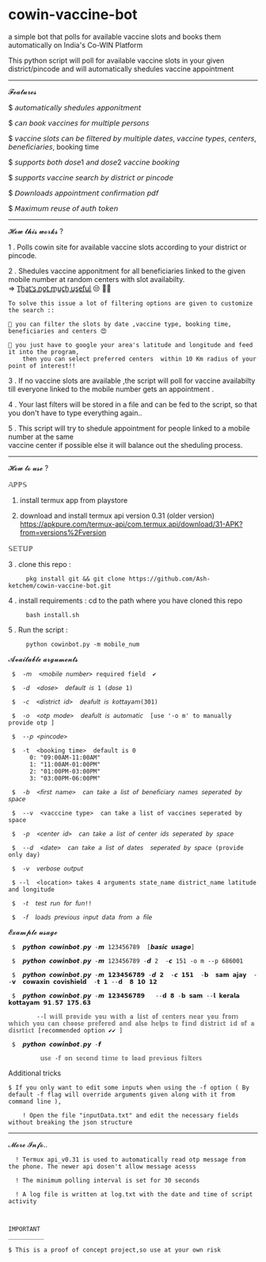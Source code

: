 # cowin-vaccine-bot

a simple bot that polls for available vaccine slots and books them automatically on  India's Co-WIN Platform

This python script will poll for available vaccine slots in your given district/pincode and will automatically shedules vaccine appointment

 -----------------------------------------------------------


𝓕𝓮𝓪𝓽𝓾𝓻𝓮𝓼

$  𝘢𝘶𝘵𝘰𝘮𝘢𝘵𝘪𝘤𝘢𝘭𝘭𝘺 𝘴𝘩𝘦𝘥𝘶𝘭𝘦𝘴 𝘢𝘱𝘱𝘰𝘯𝘪𝘵𝘮𝘦𝘯𝘵

$  𝘤𝘢𝘯 𝘣𝘰𝘰𝘬 𝘷𝘢𝘤𝘤𝘪𝘯𝘦𝘴 𝘧𝘰𝘳 𝘮𝘶𝘭𝘵𝘪𝘱𝘭𝘦 𝘱𝘦𝘳𝘴𝘰𝘯𝘴

$  𝘷𝘢𝘤𝘤𝘪𝘯𝘦 𝘴𝘭𝘰𝘵𝘴 𝘤𝘢𝘯 𝘣𝘦 𝘧𝘪𝘭𝘵𝘦𝘳𝘦𝘥 𝘣𝘺 𝘮𝘶𝘭𝘵𝘪𝘱𝘭𝘦 𝘥𝘢𝘵𝘦𝘴, 𝘷𝘢𝘤𝘤𝘪𝘯𝘦 𝘵𝘺𝘱𝘦𝘴, 𝘤𝘦𝘯𝘵𝘦𝘳𝘴, 𝘣𝘦𝘯𝘦𝘧𝘪𝘤𝘪𝘢𝘳𝘪𝘦𝘴, booking time

$  𝘴𝘶𝘱𝘱𝘰𝘳𝘵𝘴 𝘣𝘰𝘵𝘩 𝘥𝘰𝘴𝘦1 𝘢𝘯𝘥 𝘥𝘰𝘴𝘦2 𝘷𝘢𝘤𝘤𝘪𝘯𝘦 𝘣𝘰𝘰𝘬𝘪𝘯𝘨

$  𝘴𝘶𝘱𝘱𝘰𝘳𝘵𝘴 𝘷𝘢𝘤𝘤𝘪𝘯𝘦 𝘴𝘦𝘢𝘳𝘤𝘩 𝘣𝘺 𝘥𝘪𝘴𝘵𝘳𝘪𝘤𝘵 𝘰𝘳 𝘱𝘪𝘯𝘤𝘰𝘥𝘦

$ 𝘋𝘰𝘸𝘯𝘭𝘰𝘢𝘥𝘴 𝘢𝘱𝘱𝘰𝘪𝘯𝘵𝘮𝘦𝘯𝘵 𝘤𝘰𝘯𝘧𝘪𝘳𝘮𝘢𝘵𝘪𝘰𝘯 𝘱𝘥𝘧

$ 𝘔𝘢𝘹𝘪𝘮𝘶𝘮 𝘳𝘦𝘶𝘴𝘦 𝘰𝘧 𝘢𝘶𝘵𝘩 𝘵𝘰𝘬𝘦𝘯 

  
  -----------------------------------------------------------


𝓗𝓸𝔀 𝓽𝓱𝓲𝓼 𝔀𝓸𝓻𝓴𝓼  ?

1 . Polls cowin site for available vaccine slots according to your district or pincode.

2 . Shedules vaccine apponitment for all beneficiaries linked to the given mobile number at random centers with slot availabilty.  
     => T̳h̳a̳t̳'̳s̳ ̳n̳o̳t̳ ̳m̳u̳c̳h̳ ̳u̳s̳e̳f̳u̳l̳ 😒 🤦‍♂️

    To solve this issue a lot of filtering options are given to customize the search ::
    
    🎀 you can filter the slots by date ,vaccine type, booking time, beneficiaries and centers 😍
    
    🎀 you just have to google your area's latitude and longitude and feed it into the program,
        then you can select preferred centers  within 10 Km radius of your point of interest!!
        
3 . If no vaccine slots are available ,the script will poll for vaccine availabilty till everyone  linked to  the mobile number gets an appointment .

4 . Your last filters will be stored in a file and can be fed to the script, so that you don't have  to type everything again..

5 . This script will try to shedule appointment for people linked to a mobile number at the same    
    vaccine center if possible else it will balance out the sheduling process.
    
 
 
  ------------------------------------------------------------
 
  
 𝓗𝓸𝔀 𝓽𝓸 𝓾𝓼𝓮  ?
  
  𝔸ℙℙ𝕊
  
  1. install termux app from playstore 
  
  2. download and install termux api version 0.31 (older version) 
     https://apkpure.com/termux-api/com.termux.api/download/31-APK?from=versions%2Fversion
     
  𝕊𝔼𝕋𝕌ℙ   
  
  3 . clone this repo :  
  
         pkg install git && git clone https://github.com/Ash-ketchem/cowin-vaccine-bot.git
         
  4 . install requirements :
         cd to the path where you have cloned this repo
         
         bash install.sh
         
  5 . Run the script :
  
         python cowinbot.py -m mobile_num 
 
 
 
 
         
  𝓐𝓿𝓪𝓲𝓵𝓪𝓫𝓵𝓮 𝓪𝓻𝓰𝓾𝓶𝓮𝓷𝓽𝓼
  
     $  -𝘮  <𝘮𝘰𝘣𝘪𝘭𝘦 𝘯𝘶𝘮𝘣𝘦𝘳> required field  ✔
     
     $  -𝘥  <𝘥𝘰𝘴𝘦>  𝘥𝘦𝘧𝘢𝘶𝘭𝘵 𝘪𝘴 1 (𝘥𝘰𝘴𝘦 1)
     
     $  -𝘤  <𝘥𝘪𝘴𝘵𝘳𝘪𝘤𝘵 𝘪𝘥>  𝘥𝘦𝘢𝘧𝘶𝘭𝘵 𝘪𝘴 𝘬𝘰𝘵𝘵𝘢𝘺𝘢𝘮(301)
     
     $  -𝘰  <𝘰𝘵𝘱 𝘮𝘰𝘥𝘦>  𝘥𝘦𝘢𝘧𝘶𝘭𝘵 𝘪𝘴 𝘢𝘶𝘵𝘰𝘮𝘢𝘵𝘪𝘤  [use '-o m' to manually provide otp ]
     
     $  --𝘱 <𝘱𝘪𝘯𝘤𝘰𝘥𝘦>
     
     $  -𝚝  <𝚋𝚘𝚘𝚔𝚒𝚗𝚐 𝚝𝚒𝚖𝚎>  𝚍𝚎𝚏𝚊𝚞𝚕𝚝 𝚒𝚜 𝟶 
          𝟶: "𝟶𝟿:𝟶𝟶𝙰𝙼-𝟷𝟷:𝟶𝟶𝙰𝙼"
          𝟷: "𝟷𝟷:𝟶𝟶𝙰𝙼-𝟶𝟷:𝟶𝟶𝙿𝙼"
          𝟸: "𝟶𝟷:𝟶𝟶𝙿𝙼-𝟶𝟹:𝟶𝟶𝙿𝙼"
          𝟹: "𝟶𝟹:𝟶𝟶𝙿𝙼-𝟶𝟼:𝟶𝟶𝙿𝙼"
          
     $  -𝘣  <𝘧𝘪𝘳𝘴𝘵 𝘯𝘢𝘮𝘦>  𝘤𝘢𝘯 𝘵𝘢𝘬𝘦 𝘢 𝘭𝘪𝘴𝘵 𝘰𝘧 𝘣𝘦𝘯𝘦𝘧𝘪𝘤𝘪𝘢𝘳𝘺 𝘯𝘢𝘮𝘦𝘴 𝘴𝘦𝘱𝘦𝘳𝘢𝘵𝘦𝘥 𝘣𝘺 𝘴𝘱𝘢𝘤𝘦
          
     $  --v  <vacccine type>  can take a list of vaccines seperated by space
     
     $  -𝘱  <𝘤𝘦𝘯𝘵𝘦𝘳 𝘪𝘥>  𝘤𝘢𝘯 𝘵𝘢𝘬𝘦 𝘢 𝘭𝘪𝘴𝘵 𝘰𝘧 𝘤𝘦𝘯𝘵𝘦𝘳 𝘪𝘥𝘴 𝘴𝘦𝘱𝘦𝘳𝘢𝘵𝘦𝘥 𝘣𝘺 𝘴𝘱𝘢𝘤𝘦
     
     $  --𝘥  <𝘥𝘢𝘵𝘦>  𝘤𝘢𝘯 𝘵𝘢𝘬𝘦 𝘢 𝘭𝘪𝘴𝘵 𝘰𝘧 𝘥𝘢𝘵𝘦𝘴  𝘴𝘦𝘱𝘦𝘳𝘢𝘵𝘦𝘥 𝘣𝘺 𝘴𝘱𝘢𝘤𝘦 (provide only day)
     
     $  -𝘷  𝘷𝘦𝘳𝘣𝘰𝘴𝘦 𝘰𝘶𝘵𝘱𝘶𝘵
     
     $ --𝚕  <𝚕𝚘𝚌𝚊𝚝𝚒𝚘𝚗> 𝚝𝚊𝚔𝚎𝚜 𝟺 𝚊𝚛𝚐𝚞𝚖𝚎𝚗𝚝𝚜 𝚜𝚝𝚊𝚝𝚎_𝚗𝚊𝚖𝚎 𝚍𝚒𝚜𝚝𝚛𝚒𝚌𝚝_𝚗𝚊𝚖𝚎 𝚕𝚊𝚝𝚒𝚝𝚞𝚍𝚎 𝚊𝚗𝚍 𝚕𝚘𝚗𝚐𝚒𝚝𝚞𝚍𝚎
     
     $  -𝘵  𝘵𝘦𝘴𝘵 𝘳𝘶𝘯 𝘧𝘰𝘳 𝘧𝘶𝘯!!
     
     $  -𝘧  𝘭𝘰𝘢𝘥𝘴 𝘱𝘳𝘦𝘷𝘪𝘰𝘶𝘴 𝘪𝘯𝘱𝘶𝘵 𝘥𝘢𝘵𝘢 𝘧𝘳𝘰𝘮 𝘢 𝘧𝘪𝘭𝘦
     
     
     
     
  𝓔𝔁𝓪𝓶𝓹𝓵𝓮 𝓾𝓼𝓪𝓰𝓮
     
     $  𝙥𝙮𝙩𝙝𝙤𝙣 𝙘𝙤𝙬𝙞𝙣𝙗𝙤𝙩.𝙥𝙮 -𝙢 123456789  [𝙗𝙖𝙨𝙞𝙘 𝙪𝙨𝙖𝙜𝙚]
     
     $  𝙥𝙮𝙩𝙝𝙤𝙣 𝙘𝙤𝙬𝙞𝙣𝙗𝙤𝙩.𝙥𝙮 -𝙢 123456789 -𝙙 2  -𝙘 151 -o m --p 686001
     
     $  𝙥𝙮𝙩𝙝𝙤𝙣 𝙘𝙤𝙬𝙞𝙣𝙗𝙤𝙩.𝙥𝙮 -𝙢 𝟭𝟮𝟯𝟰𝟱𝟲𝟳𝟴𝟵 -𝙙 𝟮  -𝙘 𝟭𝟱𝟭  -𝗯  𝘀𝗮𝗺 𝗮𝗷𝗮𝘆  --𝘃  𝗰𝗼𝘄𝗮𝘅𝗶𝗻 𝗰𝗼𝘃𝗶𝘀𝗵𝗶𝗲𝗹𝗱  -𝘁 𝟭 --𝗱  𝟴 𝟭𝟬 𝟭𝟮
     
     $  𝙥𝙮𝙩𝙝𝙤𝙣 𝙘𝙤𝙬𝙞𝙣𝙗𝙤𝙩.𝙥𝙮 -𝙢 𝟭𝟮𝟯𝟰𝟱𝟲𝟳𝟴𝟵   --𝗱 𝟴 -𝗯 𝘀𝗮𝗺 --𝗹 𝗸𝗲𝗿𝗮𝗹𝗮 𝗸𝗼𝘁𝘁𝗮𝘆𝗮𝗺 𝟵𝟭.𝟱𝟳 𝟭𝟳𝟱.𝟲𝟯
     
            --𝕝 𝕨𝕚𝕝𝕝 𝕡𝕣𝕠𝕧𝕚𝕕𝕖 𝕪𝕠𝕦 𝕨𝕚𝕥𝕙 𝕒 𝕝𝕚𝕤𝕥 𝕠𝕗 𝕔𝕖𝕟𝕥𝕖𝕣𝕤 𝕟𝕖𝕒𝕣 𝕪𝕠𝕦 𝕗𝕣𝕠𝕞 𝕨𝕙𝕚𝕔𝕙 𝕪𝕠𝕦 𝕔𝕒𝕟 𝕔𝕙𝕠𝕠𝕤𝕖 𝕡𝕣𝕖𝕗𝕖𝕣𝕖𝕕 𝕒𝕟𝕕 𝕒𝕝𝕤𝕠 𝕙𝕖𝕝𝕡𝕤 𝕥𝕠 𝕗𝕚𝕟𝕕 𝕕𝕚𝕤𝕥𝕣𝕚𝕔𝕥 𝕚𝕕 𝕠𝕗 𝕒 𝕕𝕚𝕤𝕣𝕥𝕚𝕔𝕥 [recommended option ✔✔ ]
             
     $  𝙥𝙮𝙩𝙝𝙤𝙣 𝙘𝙤𝙬𝙞𝙣𝙗𝙤𝙩.𝙥𝙮 -𝙛
     
             𝕦𝕤𝕖 -𝕗 𝕠𝕟 𝕤𝕖𝕔𝕠𝕟𝕕 𝕥𝕚𝕞𝕖 𝕥𝕠 𝕝𝕠𝕒𝕕 𝕡𝕣𝕖𝕧𝕚𝕠𝕦𝕤 𝕗𝕚𝕝𝕥𝕖𝕣𝕤
             
             
   Additional tricks
   
    $ If you only want to edit some inputs when using the -f option ( By default -f flag will override arguments given along with it from command line ),
     
        ! Open the file "inputData.txt" and edit the necessary fields without breaking the json structure
     
     
     
            
 
 
  -----------------------------------------------------------
   
   𝓜𝓸𝓻𝓮 𝓘𝓷𝓯𝓸..
   
      ! Termux api_v0.31 is used to automatically read otp message from the phone. The newer api dosen't allow message acesss 
   
      ! The minimum polling interval is set for 30 seconds
   
      ! A log file is written at log.txt with the date and time of script activity
  
    
    
    IMPORTANT
    __________
    
    $ This is a proof of concept project,so use at your own risk
    
         
   


   


